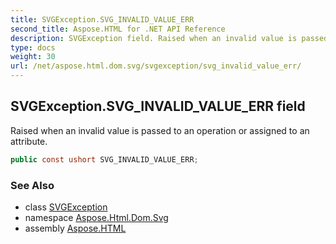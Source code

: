 ```yaml
---
title: SVGException.SVG_INVALID_VALUE_ERR
second_title: Aspose.HTML for .NET API Reference
description: SVGException field. Raised when an invalid value is passed to an operation or assigned to an attribute
type: docs
weight: 30
url: /net/aspose.html.dom.svg/svgexception/svg_invalid_value_err/
---
```

## SVGException.SVG_INVALID_VALUE_ERR field

Raised when an invalid value is passed to an operation or assigned to an attribute.

```csharp
public const ushort SVG_INVALID_VALUE_ERR;
```

### See Also

* class [SVGException](../)
* namespace [Aspose.Html.Dom.Svg](../../../aspose.html.dom.svg/)
* assembly [Aspose.HTML](../../../)
